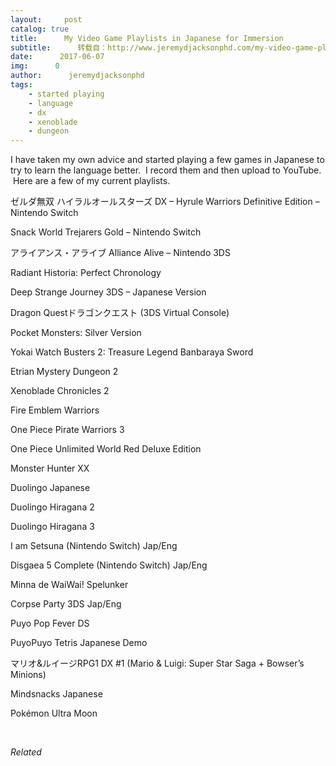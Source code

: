 ```yaml
---
layout:     post
catalog: true
title:      My Video Game Playlists in Japanese for Immersion
subtitle:      转载自：http://www.jeremydjacksonphd.com/my-video-game-playlists-in-japanese-for-immersion/
date:      2017-06-07
img:      0
author:      jeremydjacksonphd
tags:
    - started playing
    - language
    - dx
    - xenoblade
    - dungeon
---
```


I have taken my own advice and started playing a few games in Japanese to try to learn the language better.  I record them and then upload to YouTube.  Here are a few of my current playlists.

ゼルダ無双 ハイラルオールスターズ DX – Hyrule Warriors Definitive Edition – Nintendo Switch



Snack World Trejarers Gold – Nintendo Switch



アライアンス・アライブ Alliance Alive – Nintendo 3DS



Radiant Historia: Perfect Chronology



Deep Strange Journey 3DS – Japanese Version



Dragon Questドラゴンクエスト (3DS Virtual Console)



Pocket Monsters: Silver Version



Yokai Watch Busters 2: Treasure Legend Banbaraya Sword



Etrian Mystery Dungeon 2





Xenoblade Chronicles 2



Fire Emblem Warriors



One Piece Pirate Warriors 3



One Piece Unlimited World Red Deluxe Edition



Monster Hunter XX



Duolingo Japanese



Duolingo Hiragana 2



Duolingo Hiragana 3



I am Setsuna (Nintendo Switch) Jap/Eng



Disgaea 5 Complete (Nintendo Switch) Jap/Eng



Minna de WaiWai! Spelunker



Corpse Party 3DS Jap/Eng



Puyo Pop Fever DS



PuyoPuyo Tetris Japanese Demo



マリオ&ルイージRPG1 DX #1 (Mario & Luigi: Super Star Saga + Bowser’s Minions)



Mindsnacks Japanese

Pokémon Ultra Moon

 


*Related*


